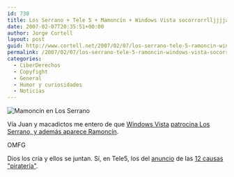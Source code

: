 ```yaml
---
id: 730
title: Los Serrano + Tele 5 + Mamoncí­n + Windows Vista socorrorrlljjjjaaggghhh
date: 2007-02-07T20:35:51+00:00
author: Jorge Cortell
layout: post
guid: http://www.cortell.net/2007/02/07/los-serrano-tele-5-ramoncin-windows-vista-socorrorrlljjjjaaggghhh/
permalink: /2007/02/07/los-serrano-tele-5-ramoncin-windows-vista-socorrorrlljjjjaaggghhh/
categories:
  - CiberDerechos
  - Copyfight
  - General
  - Humor y curiosidades
  - Noticias
---
```

![Mamoncí­n en Los Serrano](http://macadictos.es/wp-content/images/losserrano.jpg "Mamoncí­n en Los Serrano")

Ví­a Juan y macadictos me entero de que <a title="Get a Mac" target="_blank" href="http://www.apple.com/getamac/">Windows Vista</a> <a title="noticia" target="_blank" href="http://macadictos.es/2007/02/06/windows-vista-patrocina-los-serrano/">patrocina Los Serrano, y además aparece Ramoncí­n</a>.

OMFG

Dios los crí­a y ellos se juntan. Sí­, en Tele5, los del <a target="_blank" title="ví­deo" href="http://www.youtube.com/watch?v=OYHnjJ3NInA">anuncio</a> de las <a target="_blank" title="Noticia" href="http://www.informativos.telecinco.es/pirateria/docemeses/cartas/dn_13253.htm">12 causas "piraterí­a"</a>.